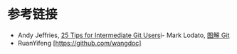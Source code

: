 # 参考链接

- Andy Jeffries, [25 Tips for Intermediate Git Users](https://www.andyjeffries.co.uk/25-tips-for-intermediate-git-users/)i- Mark Lodato, [图解 Git](https://marklodato.github.io/visual-git-guide/index-zh-cn.html)
- RuanYifeng [https://github.com/wangdoc]